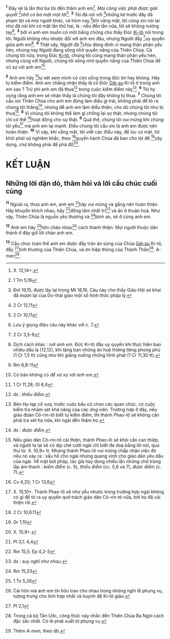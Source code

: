 <sup><b>1</b></sup> Đây sẽ là lần thứ ba tôi đến thăm anh em[^1-60035d0b-8e84-4559-8f39-3c347721db56]. *Mọi công việc phải được giải quyết [^1@-60035d0b-8e84-4559-8f39-3c347721db56]nhờ có ba mặt một lời*[^2-60035d0b-8e84-4559-8f39-3c347721db56]. <sup><b>2</b></sup> Tôi đã nói với [^2@-60035d0b-8e84-4559-8f39-3c347721db56]những kẻ trước đây đã phạm tội và mọi người khác, và hôm nay [^3@-60035d0b-8e84-4559-8f39-3c347721db56]khi vắng mặt, tôi cũng xin nói lại như đã nói khi có mặt lần thứ hai, là : nếu đến lần nữa, tôi sẽ không nương tay[^3-60035d0b-8e84-4559-8f39-3c347721db56], <sup><b>3</b></sup> bởi vì anh em muốn có một bằng chứng cho thấy Đức [Ki-tô]() nói trong tôi. Người không nhu nhược đối với anh em đâu, nhưng Người đầy [^4@-60035d0b-8e84-4559-8f39-3c347721db56]uy quyền giữa anh em[^4-60035d0b-8e84-4559-8f39-3c347721db56]. <sup><b>4</b></sup> Thật vậy, Người đã [^5@-60035d0b-8e84-4559-8f39-3c347721db56]chịu đóng đinh vì mang thân phận yếu hèn, nhưng nay Người đang sống nhờ quyền năng của Thiên Chúa. Cả chúng tôi nữa, trong Đức [Ki-tô](), chúng tôi cũng mang thân phận yếu hèn, nhưng cùng với Người, chúng tôi sống nhờ quyền năng của Thiên Chúa để xử sự với anh em[^5-60035d0b-8e84-4559-8f39-3c347721db56].

<sup><b>5</b></sup> Anh em hãy [^6@-60035d0b-8e84-4559-8f39-3c347721db56]tự xét xem mình có còn sống trong đức tin hay không. Hãy tự kiểm điểm. Anh em chẳng nhận thấy là có Đức [Giê-su]() Ki-tô ở trong anh em sao ? Trừ phi anh em đã thua[^6-60035d0b-8e84-4559-8f39-3c347721db56] trong cuộc kiểm điểm này[^7-60035d0b-8e84-4559-8f39-3c347721db56]. <sup><b>6</b></sup> Tôi hy vọng rằng anh em sẽ nhận thấy là chúng tôi đây không bị thua. <sup><b>7</b></sup> Chúng tôi cầu xin Thiên Chúa cho anh em đừng làm điều gì trái, không phải để tỏ ra chúng tôi thắng[^8-60035d0b-8e84-4559-8f39-3c347721db56], nhưng để anh em làm điều thiện, cho dù chúng tôi như bị thua[^9-60035d0b-8e84-4559-8f39-3c347721db56]. <sup><b>8</b></sup> Vì chúng tôi không thể làm gì chống lại sự thật, nhưng chúng tôi chỉ có thể [^7@-60035d0b-8e84-4559-8f39-3c347721db56]hoạt động cho sự thật. <sup><b>9</b></sup> Quả thế, chúng tôi vui mừng khi chúng tôi yếu[^10-60035d0b-8e84-4559-8f39-3c347721db56] mà anh em lại mạnh. Điều chúng tôi cầu xin là anh em được nên hoàn thiện. <sup><b>10</b></sup> Vì vậy, khi vắng mặt, tôi viết các điều này, để lúc có mặt, tôi khỏi phải xử nghiêm khắc, theo [^8@-60035d0b-8e84-4559-8f39-3c347721db56]quyền hành Chúa đã ban cho tôi để [^9@-60035d0b-8e84-4559-8f39-3c347721db56]xây dựng, chứ không phải để phá đổ[^11-60035d0b-8e84-4559-8f39-3c347721db56].


# KẾT LUẬN

## Những lời dặn dò, thăm hỏi và lời cầu chúc cuối cùng
<sup><b>11</b></sup> Ngoài ra, thưa anh em, anh em [^10@-60035d0b-8e84-4559-8f39-3c347721db56]hãy vui mừng và gắng nên hoàn thiện. Hãy khuyến khích nhau, hãy [^11@-60035d0b-8e84-4559-8f39-3c347721db56]đồng tâm nhất trí[^12-60035d0b-8e84-4559-8f39-3c347721db56] và ăn ở thuận hoà. Như vậy, Thiên Chúa là nguồn yêu thương và [^12@-60035d0b-8e84-4559-8f39-3c347721db56]bình an, sẽ ở cùng anh em.

<sup><b>12</b></sup> Anh em hãy [^13@-60035d0b-8e84-4559-8f39-3c347721db56]hôn chào nhau[^13-60035d0b-8e84-4559-8f39-3c347721db56] cách thánh thiện. Mọi người thuộc dân thánh ở đây gửi lời chào anh em.

<sup><b>13</b></sup> Cầu chúc toàn thể anh em được đầy tràn ân sủng của Chúa [Giê-su]() Ki-tô, đầy [^14@-60035d0b-8e84-4559-8f39-3c347721db56]tình thương của Thiên Chúa, và ơn hiệp thông của Thánh Thần[^14-60035d0b-8e84-4559-8f39-3c347721db56]. A-men[^15-60035d0b-8e84-4559-8f39-3c347721db56].

[^1-60035d0b-8e84-4559-8f39-3c347721db56]: X. 12,14+.
[^2-60035d0b-8e84-4559-8f39-3c347721db56]: Đnl 19,15, được lấy lại trong Mt 18,16. Câu này cho thấy Giáo Hội sơ khai đã mượn lại của Do-thái giáo một số hình thức pháp lý.
[^3-60035d0b-8e84-4559-8f39-3c347721db56]: Lưu ý giọng điệu câu này khác với c. 7.
[^4-60035d0b-8e84-4559-8f39-3c347721db56]: Dịch cách khác : *nơi anh em*. Đức Ki-tô đầy uy quyền khi thực hiện bao nhiêu dấu lạ (12,12), khi tặng ban những ân huệ thiêng liêng phong phú (1 Cr 1,5 tt) cũng như khi giáng xuống những hình phạt (1 Cr 11,30 tt).
[^5-60035d0b-8e84-4559-8f39-3c347721db56]: Có bản không có *để xử sự với anh em*.
[^6-60035d0b-8e84-4559-8f39-3c347721db56]: ds : *thiếu điểm*.
[^7-60035d0b-8e84-4559-8f39-3c347721db56]: Bên Hy-lạp cổ xưa, trước cuộc bầu cử chọn các quan chức, có cuộc kiểm tra nhằm xét khả năng của các ứng viên. Trường hợp ở đây, nếu giáo đoàn Cô-rin-tô biết tự kiểm điểm, thì thánh Phao-lô sẽ không cần phải tra xét họ nữa, khi ngài đến thăm họ.
[^8-60035d0b-8e84-4559-8f39-3c347721db56]: ds : *được điểm*.
[^9-60035d0b-8e84-4559-8f39-3c347721db56]: Nếu giáo dân Cô-rin-tô cải thiện, thánh Phao-lô sẽ khỏi cần can thiệp, và người ta lại sẽ có dịp chê cười ngài chỉ biết đe doạ bằng lời nói, qua thư từ. X. 10,9+ tt. Nhưng thánh Phao-lô vui mừng chấp nhận việc đó nếu nó xảy ra : xấu hổ cho ngài nhưng quang vinh cho giáo dân yêu dấu của ngài. Về mặt bút pháp, tác giả hay dùng nhiều lần những chữ trùng lắp âm thanh : *kiểm điểm* (c. 5), *thiếu điểm* (cc. 5,6 và 7), *được điểm* (c. 7).
[^10-60035d0b-8e84-4559-8f39-3c347721db56]: X. 10,10+. Thánh Phao-lô sẽ như yếu nhược trong trường hợp ngài không có gì để tỏ ra uy quyền quở trách giáo dân Cô-rin-tô nữa, bởi họ đã cải thiện rồi.
[^11-60035d0b-8e84-4559-8f39-3c347721db56]: X. 10,8+.
[^12-60035d0b-8e84-4559-8f39-3c347721db56]: ds : *suy nghĩ như nhau*.
[^13-60035d0b-8e84-4559-8f39-3c347721db56]: Cái hôn mà anh em tín hữu trao cho nhau trong những nghi lễ phụng vụ, tượng trưng cho tình hợp nhất và huynh đệ Ki-tô giáo.
[^14-60035d0b-8e84-4559-8f39-3c347721db56]: Trong cả bộ Tân Ước, công thức này nhắc đến Thiên Chúa Ba Ngôi cách đặc sắc nhất. Có lẽ phát xuất từ phụng vụ.
[^15-60035d0b-8e84-4559-8f39-3c347721db56]: Thêm *A-men*, theo db.
[^1@-60035d0b-8e84-4559-8f39-3c347721db56]: 1 Tm 5,19
[^2@-60035d0b-8e84-4559-8f39-3c347721db56]: 2 Cr 12,11
[^3@-60035d0b-8e84-4559-8f39-3c347721db56]: 2 Cr 10,11
[^4@-60035d0b-8e84-4559-8f39-3c347721db56]: 2 Cr 3,5-6
[^5@-60035d0b-8e84-4559-8f39-3c347721db56]: Rm 6,8-11
[^6@-60035d0b-8e84-4559-8f39-3c347721db56]: 1 Cr 11,28; Gl 6,4
[^7@-60035d0b-8e84-4559-8f39-3c347721db56]: Cv 4,20; 1 Cr 13,6
[^8@-60035d0b-8e84-4559-8f39-3c347721db56]: 2 Cr 10,8.11
[^9@-60035d0b-8e84-4559-8f39-3c347721db56]: Gr 1,10
[^10@-60035d0b-8e84-4559-8f39-3c347721db56]: Pl 3,1; 4,4
[^11@-60035d0b-8e84-4559-8f39-3c347721db56]: Rm 15,5; Ep 4,2-3
[^12@-60035d0b-8e84-4559-8f39-3c347721db56]: Rm 15,33
[^13@-60035d0b-8e84-4559-8f39-3c347721db56]: 1 Tx 5,26
[^14@-60035d0b-8e84-4559-8f39-3c347721db56]: Pl 2,1